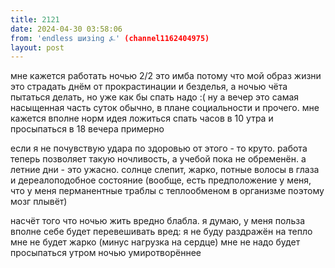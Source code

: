 ```yaml
---
title: 2121
date: 2024-04-30 03:58:06
from: 'endless шизing ⍼' (channel1162404975)
layout: post
---
```


мне кажется работать ночью 2/2 это имба
потому что мой образ жизни это страдать днём от прокрастинации и безделья, а ночью чёта пытаться делать, но уже как бы спать надо :(
ну а вечер это самая насыщенная часть суток обычно, в плане социальности и прочего. 
мне кажется вполне норм идея ложиться спать часов в 10 утра и просыпаться в 18 вечера примерно 

если я не почувствую удара по здоровью от этого - то круто. работа теперь позволяет такую ночливость, а учебой пока не обременён. 
а летние дни - это ужасно. солнце слепит, жарко, потные волосы в глаза и дереалоподобное состояние
(вообще, есть предположение у меня, что у меня перманентные траблы с теплообменом в организме поэтому мозг плывёт)

насчёт того что ночью жить вредно блабла. я думаю, у меня польза вполне себе будет перевешивать вред:
я не буду раздражён на тепло
мне не будет жарко (минус нагрузка на сердце)
мне не надо будет просыпаться утром
ночью умиротворённее
